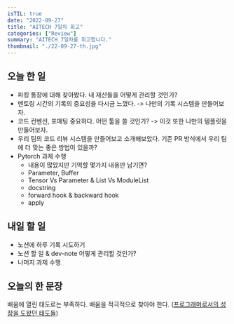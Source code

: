```yaml
---
isTIL: true
date: "2022-09-27"
title: "AITECH 7일차 회고"
categories: ["Review"]
summary: "AITECH 7일차를 회고합니다."
thumbnail: "./22-09-27-th.jpg"
---
```



## 오늘 한 일
- 파킹 통장에 대해 찾아봤다. 내 재산들을 어떻게 관리할 것인가?
- 멘토링 시간의 기록의 중요성을 다시금 느꼈다. -> 나만의 기록 시스템을 만들어보자.
- 코드 컨벤션, 포매팅 중요하다. 어떤 툴을 쓸 것인가? -> 이것 또한 나만의 템플릿을 만들어보자.
- 우리 팀의 코드 리뷰 시스템을 만들어보고 소개해보았다. 기존 PR 방식에서 우리 팀에 더 맞는 좋은 방법이 있을까?
- Pytorch 과제 수행
  - 내용이 많았지만 기억할 몇가지 내용만 남기면?
  - Parameter, Buffer
  - Tensor Vs Parameter & List Vs ModuleList
  - docstring
  - forward hook & backward hook
  - apply

## 내일 할 일
- 노션에 하루 기록 시도하기
- 노션 할 일 & dev-note 어떻게 관리할 것인가?
- 나머지 과제 수행

## 오늘의 한 문장
배움에 열린 태도로는 부족하다. 배움을 적극적으로 찾아야 한다. ([프로그래머로서의 성장을 도왔던 태도들](https://ahnheejong.name/articles/becoming-better-programmer/))
